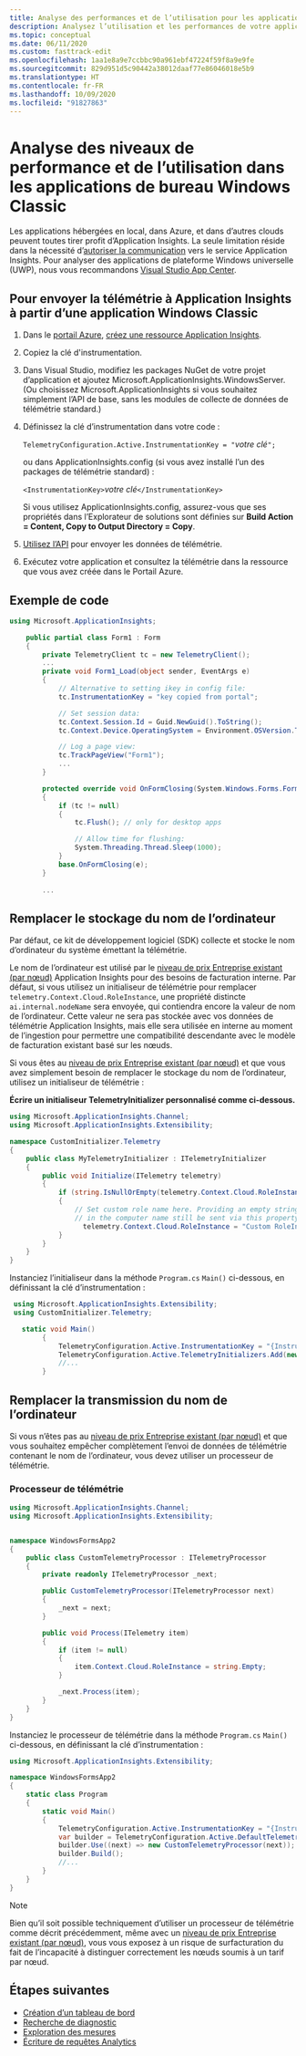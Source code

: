 ```yaml
---
title: Analyse des performances et de l’utilisation pour les applications de bureau Windows
description: Analysez l’utilisation et les performances de votre application de bureau Windows avec Application Insights.
ms.topic: conceptual
ms.date: 06/11/2020
ms.custom: fasttrack-edit
ms.openlocfilehash: 1aa1e8a9e7ccbbc90a961ebf47224f59f8a9e9fe
ms.sourcegitcommit: 829d951d5c90442a38012daaf77e86046018e5b9
ms.translationtype: HT
ms.contentlocale: fr-FR
ms.lasthandoff: 10/09/2020
ms.locfileid: "91827863"
---
```

# <a name="monitoring-usage-and-performance-in-classic-windows-desktop-apps"></a>Analyse des niveaux de performance et de l’utilisation dans les applications de bureau Windows Classic

Les applications hébergées en local, dans Azure, et dans d’autres clouds peuvent toutes tirer profit d’Application Insights. La seule limitation réside dans la nécessité d’[autoriser la communication](./ip-addresses.md) vers le service Application Insights. Pour analyser des applications de plateforme Windows universelle (UWP), nous vous recommandons [Visual Studio App Center](../learn/mobile-center-quickstart.md).

## <a name="to-send-telemetry-to-application-insights-from-a-classic-windows-application"></a>Pour envoyer la télémétrie à Application Insights à partir d’une application Windows Classic
1. Dans le [portail Azure](https://portal.azure.com), [créez une ressource Application Insights](./create-new-resource.md). 
2. Copiez la clé d'instrumentation.
3. Dans Visual Studio, modifiez les packages NuGet de votre projet d’application et ajoutez Microsoft.ApplicationInsights.WindowsServer. (Ou choisissez Microsoft.ApplicationInsights si vous souhaitez simplement l’API de base, sans les modules de collecte de données de télémétrie standard.)
4. Définissez la clé d’instrumentation dans votre code :
   
    `TelemetryConfiguration.Active.InstrumentationKey = "`*votre clé*`";`
   
    ou dans ApplicationInsights.config (si vous avez installé l’un des packages de télémétrie standard) :
   
    `<InstrumentationKey>`*votre clé*`</InstrumentationKey>` 
   
    Si vous utilisez ApplicationInsights.config, assurez-vous que ses propriétés dans l’Explorateur de solutions sont définies sur **Build Action = Content, Copy to Output Directory = Copy**.
5. [Utilisez l’API](./api-custom-events-metrics.md) pour envoyer les données de télémétrie.
6. Exécutez votre application et consultez la télémétrie dans la ressource que vous avez créée dans le Portail Azure.

## <a name="example-code"></a><a name="telemetry"></a>Exemple de code

```csharp
using Microsoft.ApplicationInsights;

    public partial class Form1 : Form
    {
        private TelemetryClient tc = new TelemetryClient();
        ...
        private void Form1_Load(object sender, EventArgs e)
        {
            // Alternative to setting ikey in config file:
            tc.InstrumentationKey = "key copied from portal";

            // Set session data:
            tc.Context.Session.Id = Guid.NewGuid().ToString();
            tc.Context.Device.OperatingSystem = Environment.OSVersion.ToString();

            // Log a page view:
            tc.TrackPageView("Form1");
            ...
        }

        protected override void OnFormClosing(System.Windows.Forms.FormClosingEventArgs e)
        {
            if (tc != null)
            {
                tc.Flush(); // only for desktop apps

                // Allow time for flushing:
                System.Threading.Thread.Sleep(1000);
            }
            base.OnFormClosing(e);
        }
        
        ...
```

## <a name="override-storage-of-computer-name"></a>Remplacer le stockage du nom de l’ordinateur

Par défaut, ce kit de développement logiciel (SDK) collecte et stocke le nom d’ordinateur du système émettant la télémétrie.

Le nom de l’ordinateur est utilisé par le [niveau de prix Entreprise existant (par nœud)](./pricing.md#legacy-enterprise-per-node-pricing-tier) Application Insights pour des besoins de facturation interne. Par défaut, si vous utilisez un initialiseur de télémétrie pour remplacer `telemetry.Context.Cloud.RoleInstance`, une propriété distincte `ai.internal.nodeName` sera envoyée, qui contiendra encore la valeur de nom de l’ordinateur. Cette valeur ne sera pas stockée avec vos données de télémétrie Application Insights, mais elle sera utilisée en interne au moment de l’ingestion pour permettre une compatibilité descendante avec le modèle de facturation existant basé sur les nœuds.

Si vous êtes au [niveau de prix Entreprise existant (par nœud)](./pricing.md#legacy-enterprise-per-node-pricing-tier) et que vous avez simplement besoin de remplacer le stockage du nom de l’ordinateur, utilisez un initialiseur de télémétrie :

**Écrire un initialiseur TelemetryInitializer personnalisé comme ci-dessous.**

```csharp
using Microsoft.ApplicationInsights.Channel;
using Microsoft.ApplicationInsights.Extensibility;

namespace CustomInitializer.Telemetry
{
    public class MyTelemetryInitializer : ITelemetryInitializer
    {
        public void Initialize(ITelemetry telemetry)
        {
            if (string.IsNullOrEmpty(telemetry.Context.Cloud.RoleInstance))
            {
                // Set custom role name here. Providing an empty string will result
                // in the computer name still be sent via this property.
                  telemetry.Context.Cloud.RoleInstance = "Custom RoleInstance";
            }
        }
    }
}
```

Instanciez l’initialiseur dans la méthode `Program.cs` `Main()` ci-dessous, en définissant la clé d’instrumentation :

```csharp
 using Microsoft.ApplicationInsights.Extensibility;
 using CustomInitializer.Telemetry;

   static void Main()
        {
            TelemetryConfiguration.Active.InstrumentationKey = "{Instrumentation-key-here}";
            TelemetryConfiguration.Active.TelemetryInitializers.Add(new MyTelemetryInitializer());
            //...
        }
```

## <a name="override-transmission-of-computer-name"></a>Remplacer la transmission du nom de l’ordinateur

Si vous n’êtes pas au [niveau de prix Entreprise existant (par nœud)](./pricing.md#legacy-enterprise-per-node-pricing-tier) et que vous souhaitez empêcher complètement l’envoi de données de télémétrie contenant le nom de l’ordinateur, vous devez utiliser un processeur de télémétrie.

### <a name="telemetry-processor"></a>Processeur de télémétrie

```csharp
using Microsoft.ApplicationInsights.Channel;
using Microsoft.ApplicationInsights.Extensibility;


namespace WindowsFormsApp2
{
    public class CustomTelemetryProcessor : ITelemetryProcessor
    {
        private readonly ITelemetryProcessor _next;

        public CustomTelemetryProcessor(ITelemetryProcessor next)
        {
            _next = next;
        }

        public void Process(ITelemetry item)
        {
            if (item != null)
            {
                item.Context.Cloud.RoleInstance = string.Empty;
            }

            _next.Process(item);
        }
    }
}
```

Instanciez le processeur de télémétrie dans la méthode `Program.cs` `Main()` ci-dessous, en définissant la clé d’instrumentation :

```csharp
using Microsoft.ApplicationInsights.Extensibility;

namespace WindowsFormsApp2
{
    static class Program
    {
        static void Main()
        {
            TelemetryConfiguration.Active.InstrumentationKey = "{Instrumentation-key-here}";
            var builder = TelemetryConfiguration.Active.DefaultTelemetrySink.TelemetryProcessorChainBuilder;
            builder.Use((next) => new CustomTelemetryProcessor(next));
            builder.Build();
            //...
        }
    }
}

```

> [!NOTE]
> Bien qu’il soit possible techniquement d’utiliser un processeur de télémétrie comme décrit précédemment, même avec un [niveau de prix Entreprise existant (par nœud)](./pricing.md#legacy-enterprise-per-node-pricing-tier), vous vous exposez à un risque de surfacturation du fait de l’incapacité à distinguer correctement les nœuds soumis à un tarif par nœud.

## <a name="next-steps"></a>Étapes suivantes
* [Création d’un tableau de bord](./overview-dashboard.md)
* [Recherche de diagnostic](./diagnostic-search.md)
* [Exploration des mesures](../platform/metrics-charts.md)
* [Écriture de requêtes Analytics](../log-query/log-query-overview.md)

